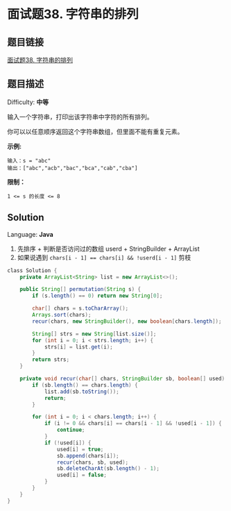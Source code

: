# 面试题38. 字符串的排列

## 题目链接

[面试题38\. 字符串的排列](https://leetcode-cn.com/problems/zi-fu-chuan-de-pai-lie-lcof/)

## 题目描述

Difficulty: **中等**

输入一个字符串，打印出该字符串中字符的所有排列。

你可以以任意顺序返回这个字符串数组，但里面不能有重复元素。

**示例:**

```
输入：s = "abc"
输出：["abc","acb","bac","bca","cab","cba"]
```

**限制：**

`1 <= s 的长度 <= 8`

## Solution

Language: **Java**

1. 先排序 + 判断是否访问过的数组 userd + StringBuilder + ArrayList
2. 如果说遇到 `chars[i - 1] == chars[i] && !userd[i - 1]` 剪枝

```java
​class Solution {
    private ArrayList<String> list = new ArrayList<>();

    public String[] permutation(String s) {
        if (s.length() == 0) return new String[0];

        char[] chars = s.toCharArray();
        Arrays.sort(chars);
        recur(chars, new StringBuilder(), new boolean[chars.length]);

        String[] strs = new String[list.size()];
        for (int i = 0; i < strs.length; i++) {
            strs[i] = list.get(i);
        }
        return strs;
    }

    private void recur(char[] chars, StringBuilder sb, boolean[] used) {
        if (sb.length() == chars.length) {
            list.add(sb.toString());
            return;
        }

        for (int i = 0; i < chars.length; i++) {
            if (i != 0 && chars[i] == chars[i - 1] && !used[i - 1]) {
                continue;
            }
            if (!used[i]) {
                used[i] = true;
                sb.append(chars[i]);
                recur(chars, sb, used);
                sb.deleteCharAt(sb.length() - 1);
                used[i] = false;
            }
        }
    }
}
```